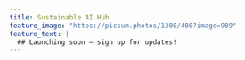 ```yaml
---
title: Sustainable AI Hub
feature_image: "https://picsum.photos/1300/400?image=989"
feature_text: |
  ## Launching soon – sign up for updates!
---
```

